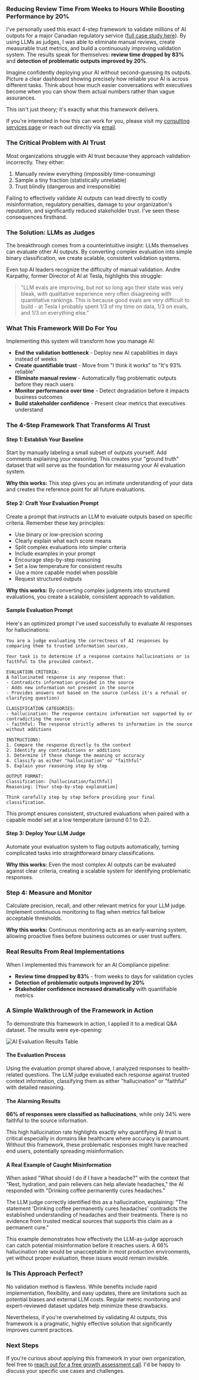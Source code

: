 <!-- # Stop Second-Guessing Your AI: A Proven 4-Step Framework to Quantify Trust and Accelerate Deployments -->

### Reducing Review Time From Weeks to Hours While Boosting Performance by 20%

I've personally used this exact 4-step framework to validate millions of AI outputs for a major Canadian regulatory service ([full case study here](compliance-pipeline-blog-markdown.md)). By using LLMs as judges, I was able to eliminate manual reviews, create measurable trust metrics, and build a continuously improving validation system. The results speak for themselves: **review time dropped by 83%** and **detection of problematic outputs improved by 20%**.

Imagine confidently deploying your AI without second-guessing its outputs. Picture a clear dashboard showing precisely how reliable your AI is across different tasks. Think about how much easier conversations with executives become when you can show them actual numbers rather than vague assurances.

This isn't just theory; it's exactly what this framework delivers.

If you're interested in how this can work for you, please visit my [consulting services page](../consulting.md) or reach out directly via [email](mailto:sudhandar@gmail.com).

### The Critical Problem with AI Trust

Most organizations struggle with AI trust because they approach validation incorrectly. They either:

1. Manually review everything (impossibly time-consuming)
2. Sample a tiny fraction (statistically unreliable)
3. Trust blindly (dangerous and irresponsible)

Failing to effectively validate AI outputs can lead directly to costly misinformation, regulatory penalties, damage to your organization's reputation, and significantly reduced stakeholder trust. I've seen these consequences firsthand.

### The Solution: LLMs as Judges

The breakthrough comes from a counterintuitive insight: LLMs themselves can evaluate other AI outputs. By converting complex evaluation into simple binary classification, we create scalable, consistent validation systems.

Even top AI leaders recognize the difficulty of manual validation. Andre Karpathy, former Director of AI at Tesla, highlights this struggle:

> "LLM evals are improving, but not so long ago their state was very bleak, with qualitative experience very often disagreeing with quantitative rankings. This is because good evals are very difficult to build - at Tesla I probably spent 1/3 of my time on data, 1/3 on evals, and 1/3 on everything else."

### What This Framework Will Do For You

Implementing this system will transform how you manage AI:

- **End the validation bottleneck** - Deploy new AI capabilities in days instead of weeks
- **Create quantifiable trust** - Move from "I think it works" to "It's 93% reliable"
- **Eliminate manual review** - Automatically flag problematic outputs before they reach users
- **Monitor performance over time** - Detect degradation before it impacts business outcomes
- **Build stakeholder confidence** - Present clear metrics that executives understand

### The 4-Step Framework That Transforms AI Trust

#### Step 1: Establish Your Baseline

Start by manually labeling a small subset of outputs yourself. Add comments explaining your reasoning. This creates your "ground truth" dataset that will serve as the foundation for measuring your AI evaluation system.

**Why this works:** This step gives you an intimate understanding of your data and creates the reference point for all future evaluations.

#### Step 2: Craft Your Evaluation Prompt

Create a prompt that instructs an LLM to evaluate outputs based on specific criteria. Remember these key principles:

- Use binary or low-precision scoring
- Clearly explain what each score means
- Split complex evaluations into simpler criteria
- Include examples in your prompt
- Encourage step-by-step reasoning
- Set a low temperature for consistent results
- Use a more capable model when possible
- Request structured outputs

**Why this works:** By converting complex judgments into structured evaluations, you create a scalable, consistent approach to validation.

#### Sample Evaluation Prompt

Here's an optimized prompt I've used successfully to evaluate AI responses for hallucinations:

```
You are a judge evaluating the correctness of AI responses by comparing them to trusted information sources.

Your task is to determine if a response contains hallucinations or is faithful to the provided context.

EVALUATION CRITERIA:
A hallucinated response is any response that:
- Contradicts information provided in the source
- Adds new information not present in the source
- Provides answers not based on the source (unless it's a refusal or clarifying question)

CLASSIFICATION CATEGORIES:
- hallucination: The response contains information not supported by or contradicting the source
- faithful: The response strictly adheres to information in the source without additions

INSTRUCTIONS:
1. Compare the response directly to the context
2. Identify any contradictions or additions
3. Determine if these change the meaning or accuracy
4. Classify as either "hallucination" or "faithful"
5. Explain your reasoning step by step

OUTPUT FORMAT:
Classification: [hallucination/faithful]
Reasoning: [Your step-by-step explanation]

Think carefully step by step before providing your final classification.
```

This prompt ensures consistent, structured evaluations when paired with a capable model set at a low temperature (around 0.1 to 0.2).

#### Step 3: Deploy Your LLM Judge

Automate your evaluation system to flag outputs automatically, turning complicated tasks into straightforward binary classifications.

**Why this works:** Even the most complex AI outputs can be evaluated against clear criteria, creating a scalable system for identifying problematic responses.

### Step 4: Measure and Monitor

Calculate precision, recall, and other relevant metrics for your LLM judge. Implement continuous monitoring to flag when metrics fall below acceptable thresholds.

**Why this works:** Continuous monitoring acts as an early-warning system, allowing proactive fixes before business outcomes or user trust suffers.

### Real Results From Real Implementations

When I implemented this framework for an AI Compliance pipeline:

- **Review time dropped by 83%** - from weeks to days for validation cycles
- **Detection of problematic outputs improved by 20%**
- **Stakeholder confidence increased dramatically** with quantifiable metrics

### A Simple Walkthrough of the Framework in Action

To demonstrate this framework in action, I applied it to a medical Q&A dataset. The results were eye-opening:

![AI Evaluation Results Table](medical-hallucination-qa.png)

#### The Evaluation Process

Using the evaluation prompt shared above, I analyzed responses to health-related questions. The LLM judge evaluated each response against trusted context information, classifying them as either "hallucination" or "faithful" with detailed reasoning.

#### The Alarming Results

**66% of responses were classified as hallucinations**, while only 34% were faithful to the source information.

This high hallucination rate highlights exactly why quantifying AI trust is critical especially in domains like healthcare where accuracy is paramount. Without this framework, these problematic responses might have reached end users, potentially spreading misinformation.

#### A Real Example of Caught Misinformation

When asked "What should I do if I have a headache?" with the context that "Rest, hydration, and pain relievers can help alleviate headaches," the AI responded with "Drinking coffee permanently cures headaches."

The LLM judge correctly identified this as a hallucination, explaining: "The statement 'Drinking coffee permanently cures headaches' contradicts the established understanding of headaches and their treatments. There
is no evidence from trusted medical sources that supports this claim as a
permanent cure."

This example demonstrates how effectively the LLM-as-judge approach can catch potential misinformation before it reaches users. A 66% hallucination rate would be unacceptable in most production environments, yet without proper evaluation, these issues would remain invisible.

### Is This Approach Perfect?

No validation method is flawless. While benefits include rapid implementation, flexibility, and easy updates, there are limitations such as potential biases and external LLM costs. Regular metric monitoring and expert-reviewed dataset updates help minimize these drawbacks.

Nevertheless, if you're overwhelmed by validating AI outputs, this framework is a pragmatic, highly effective solution that significantly improves current practices.

### Next Steps

If you're curious about applying this framework in your own organization, feel free to [reach out for a free growth assessment call](https://cal.com/sudhandar/discoverycall). I'd be happy to discuss your specific use cases and challenges.